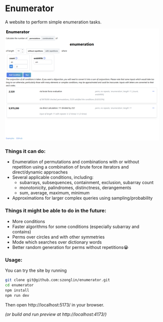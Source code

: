 # Enumerator

A website to perform simple enumeration tasks.

![](./other/images/exampleuse.png)

### Things it can do:

- Enumeration of permutations and combinations with or without repetition using a combination of brute force iterators and direct/dynamic approaches
- Several applicable conditions, including:
  - subarrays, subsequences, containment, exclusion, subarray count
  - monotonicity, palindromes, distinctness, derangements
  - sum, average, maximum, minimum
- Approximations for larger complex queries using sampling/probability

### Things it might be able to do in the future:

- More conditions
- Faster algorithms for some conditions (especially subarray and contains)
- Perms over circles and with other symmetries
- Mode which searches over dictionary words
- Better random generation for perms without repetitions😭

### Usage:

You can try the site by running

```bash
git clone git@github.com:szonglin/enumerator.git
cd enumerator
npm install
npm run dev
```

Then open http://localhost:5173/ in your browser.

_(or build and run preview at http://localhost:4173/)_
